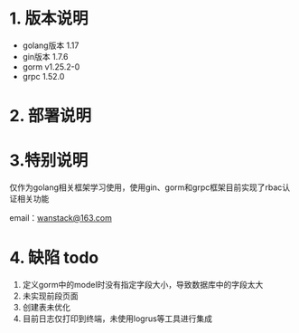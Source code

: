 # 1. 版本说明
- golang版本 1.17
- gin版本 1.7.6
- gorm v1.25.2-0
- grpc 1.52.0


# 2. 部署说明


# 3.特别说明
仅作为golang相关框架学习使用，使用gin、gorm和grpc框架目前实现了rbac认证相关功能

email：wanstack@163.com

# 4. 缺陷 todo
1. 定义gorm中的model时没有指定字段大小，导致数据库中的字段太大
2. 未实现前段页面
3. 创建表未优化
4. 目前日志仅打印到终端，未使用logrus等工具进行集成